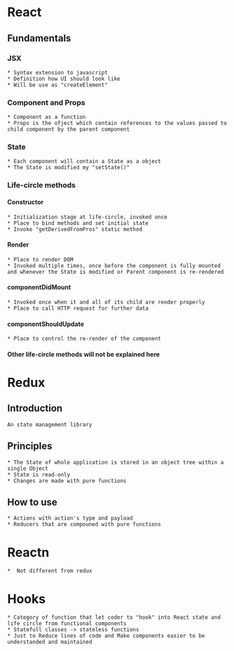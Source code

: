 
# React  
## Fundamentals  
### JSX  
    * Syntax extension to javascript  
    * Definition how UI should look like  
    * Will be use as "createElement"  
### Component and Props  
    * Component as a function  
    * Props is the ofject which contain references to the values passed to child component by the parent component  
### State    
    * Each component will contain a State as a object  
    * The State is modified my "setState()"  
### Life-circle methods  
#### Constructor  
    * Initialization stage at life-circle, invoked once  
    * Place to bind methods and set initial state  
    * Invoke "getDerivedFromPros" static method  
#### Render  
    * Place to render DOM  
    * Invoked multiple times, once before the component is fully mounted and whenever the State is modified or Parent component is re-rendered  
#### componentDidMount  
    * Invoked once when it and all of its child are render properly  
    * Place to call HTTP request for further data  
#### componentShouldUpdate  
    * Place to control the re-render of the component  
#### Other life-circle methods will not be explained here  
  
# Redux  
## Introduction  
    An state management library  
## Principles  
    * The State of whole application is stored in an object tree within a single Object  
    * State is read-only  
    * Changes are made with pure functions  
## How to use  
    * Actions with action's type and payload  
    * Reducers that are compouned with pure functions  
    
# Reactn  
    *  Not different from redux  

# Hooks  
    * Category of function that let coder to "hook" into React state and life circle from functional components    
    * Statefull classes -> stateless functions  
    * Just to Reduce lines of code and Make components easier to be understanded and maintained  
    
